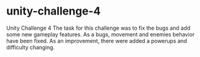 # unity-challenge-4
Unity Challenge 4
The task for this challenge was to fix the bugs and add some new gameplay features.
As a bugs, movement and enemies behavior have been fixed.
As an improvement, there were added a powerups and difficulty changing.
